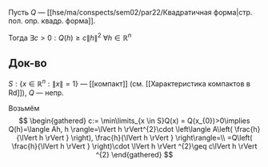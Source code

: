 Пусть $Q$ — [[hse/ma/conspects/sem02/par22/Квадратичная форма|стр. пол. опр. квадр. форма]].

Тогда $\exists c>0: Q(h)\geq c\lVert h \rVert^{2}\ \forall h \in \mathbb{R}^{n}$
## Док-во

$S:\{ x \in \mathbb{R}^{n}: \lVert x \rVert=1 \}$ — [[компакт]] (см. [[Характеристика компактов в Rd]]), $Q$ — непр.

Возьмём 
$$
\begin{gathered}
c:= \min\limits_{x \in S}Q(x) = Q(x_{0})>0\implies Q(h)=\langle Ah, h \rangle=\lVert h \rVert^{2}\cdot \left\langle  A\left( \frac{h}{\lVert h \rVert } \right), \frac{h}{\lVert h \rVert }  \right\rangle=\\
=Q\left( \frac{h}{\lVert h \rVert } \right)\cdot \lVert h \rVert ^{2}\geq c\lVert h \rVert ^{2}
\end{gathered}
$$
